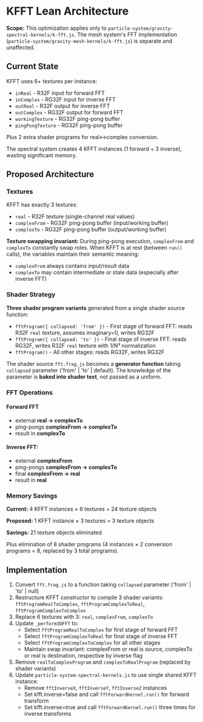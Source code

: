 # KFFT Lean Architecture

**Scope:** This optimization applies only to `particle-system/gravity-spectral-kernels/k-fft.js`. The mesh system's FFT implementation (`particle-system/gravity-mesh-kernels/k-fft.js`) is separate and unaffected.

## Current State

KFFT uses 6+ textures per instance:
- `inReal` - R32F input for forward FFT
- `inComplex` - RG32F input for inverse FFT  
- `outReal` - R32F output for inverse FFT
- `outComplex` - RG32F output for forward FFT
- `workingTexture` - RG32F ping-pong buffer
- `pingPongTexture` - RG32F ping-pong buffer

Plus 2 extra shader programs for real↔complex conversion.

The spectral system creates 4 KFFT instances (1 forward + 3 inverse), wasting significant memory.

## Proposed Architecture

### Textures

KFFT has exactly 3 textures:
- `real` - R32F texture (single-channel real values)
- `complexFrom` - RG32F ping-pong buffer (input/working buffer)
- `complexTo` - RG32F ping-pong buffer (output/working buffer)

**Texture swapping invariant:** During ping-pong execution, `complexFrom` and `complexTo` constantly swap roles. When KFFT is at rest (between `run()` calls), the variables maintain their semantic meaning:
- `complexFrom` always contains input/result data
- `complexTo` may contain intermediate or stale data (especially after inverse FFT)

### Shader Strategy

**Three shader program variants** generated from a single shader source function:
- `fftProgram({ collapsed: 'from' })` - First stage of forward FFT: reads R32F `real` texture, assumes imaginary=0, writes RG32F
- `fftProgram({ collapsed: 'to' })` - Final stage of inverse FFT: reads RG32F, writes R32F `real` texture with 1/N³ normalization
- `fftProgram()` - All other stages: reads RG32F, writes RG32F

The shader source `fft.frag.js` becomes a **generator function** taking `collapsed` parameter ('from' | 'to' | default). The knowledge of the parameter is **baked into shader text**, not passed as a uniform.

### FFT Operations

#### Forward FFT
  - external **real → complexTo**
  - ping-pongs **complexFrom → complexTo**
  - result in **complexTo**

#### Inverse FFT:
  - external **complexFrom**
  - ping-pongs **complexFrom → complexTo**
  - final **complexFrom → real**
  - result in **real**

### Memory Savings

**Current:** 4 KFFT instances × 6 textures = 24 texture objects

**Proposed:** 1 KFFT instance × 3 textures = 3 texture objects

**Savings:** 21 texture objects eliminated

Plus elimination of 8 shader programs (4 instances × 2 conversion programs = 8, replaced by 3 total programs).

## Implementation

1. Convert `fft.frag.js` to a function taking `collapsed` parameter ('from' | 'to' | null)
2. Restructure KFFT constructor to compile 3 shader variants: `fftProgramRealToComplex`, `fftProgramComplexToReal`, `fftProgramComplexToComplex`
3. Replace 6 textures with 3: `real`, `complexFrom`, `complexTo`
4. Update `_perform3DFFT` to:
   - Select `fftProgramRealToComplex` for first stage of forward FFT
   - Select `fftProgramComplexToReal` for final stage of inverse FFT
   - Select `fftProgramComplexToComplex` for all other stages
   - Maintain swap invariant: complexFrom or real is source, complexTo or real is destination, respective by inverse flag
5. Remove `realToComplexProgram` and `complexToRealProgram` (replaced by shader variants)
6. Update `particle-system-spectral-kernels.js` to use single shared KFFT instance:
   - Remove `fftInverseX`, `fftInverseY`, `fftInverseZ` instances
   - Set kfft.inverse=false and call `fftForwardKernel.run()` for forward transform
   - Set kfft.inverse=true and call `fftForwardKernel.run()` three times for inverse transforms
